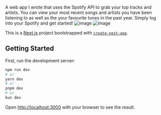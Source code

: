 
A web app I wrote that uses the Spotify API to grab your top tracks and artists.
You can view your most recent songs and artists you have been listening to as well as the your favourite tunes in the past year. Simply log into your Spotify and get started!
![image](https://github.com/user-attachments/assets/df868001-f375-4427-bede-30fb34d9f479)
![image](https://github.com/user-attachments/assets/1e2835a1-5fa6-4823-b75c-90b45a48dd3b)

This is a [Next.js](https://nextjs.org/) project bootstrapped with [`create-next-app`](https://github.com/vercel/next.js/tree/canary/packages/create-next-app).

## Getting Started

First, run the development server:

```bash
npm run dev
# or
yarn dev
# or
pnpm dev
# or
bun dev
```

Open [http://localhost:3000](http://localhost:3000) with your browser to see the result.
